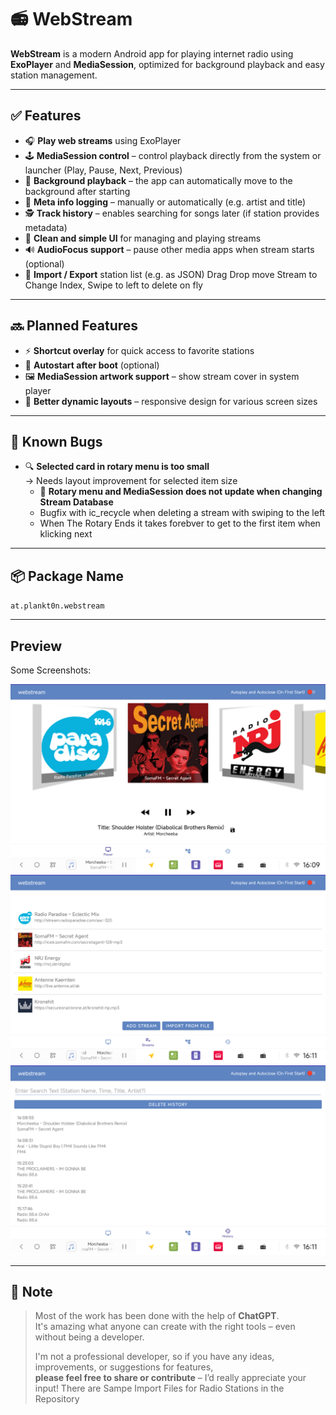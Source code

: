 # 📻 WebStream

**WebStream** is a modern Android app for playing internet radio using **ExoPlayer** and **MediaSession**, optimized for background playback and easy station management.

---

## ✅ Features

- 🎧 **Play web streams** using ExoPlayer
- 🕹️ **MediaSession control** – control playback directly from the system or launcher (Play, Pause, Next, Previous)
- 🔁 **Background playback** – the app can automatically move to the background after starting
- 📝 **Meta info logging** – manually or automatically (e.g. artist and title)
- 🕵️ **Track history** – enables searching for songs later (if station provides metadata)
- 🧭 **Clean and simple UI** for managing and playing streams
- 🔊 **AudioFocus support** – pause other media apps when stream starts (optional)
- 🔄 **Import / Export** station list (e.g. as JSON) Drag Drop move Stream to Change Index, Swipe to left to delete on fly
---

## 🔜 Planned Features

-  ⚡ **Shortcut overlay** for quick access to favorite stations
- 🚀 **Autostart after boot** (optional)
- 🖼️ **MediaSession artwork support** – show stream cover in system player
- 🧩 **Better dynamic layouts** – responsive design for various screen sizes

---

## 🐞 Known Bugs

- 🔍 **Selected card in rotary menu is too small**  
  → Needs layout improvement for selected item size
  - 🔄 **Rotary menu and MediaSession does not update when changing Stream Database**  
  - Bugfix with ic_recycle when deleting a stream with swiping to the left
  - When The Rotary Ends it takes forebver to get to the first item when klicking next
---

## 📦 Package Name

`at.plankt0n.webstream`

---

## Preview

Some Screenshots:

![Player](screenshots/Screenshot_20250522_160915.png)
![Streams](screenshots/Screenshot_20250522_161110.png)
![Title Logs](screenshots/Screenshot_20250522_161126.png)

---

## 🙌 Note

> Most of the work has been done with the help of **ChatGPT**.  
> It's amazing what anyone can create with the right tools – even without being a developer.  
>  
> I'm not a professional developer, so if you have any ideas, improvements, or suggestions for features,  
> **please feel free to share or contribute** – I’d really appreciate your input!
> There are Sampe Import Files for Radio Stations in the Repository
